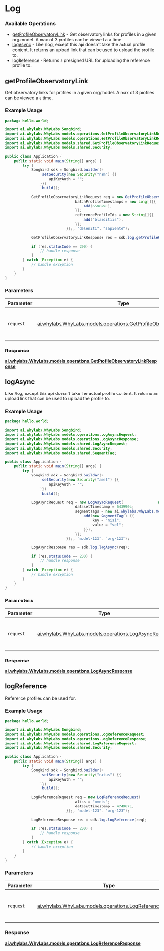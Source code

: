 # Log

### Available Operations

* [getProfileObservatoryLink](#getprofileobservatorylink) - Get observatory links for profiles in a given org/model. A max of 3 profiles can be viewed a a time.
* [logAsync](#logasync) - Like /log, except this api doesn't take the actual profile content. It returns an upload link that can be used to upload the profile to.
* [logReference](#logreference) - Returns a presigned URL for uploading the reference profile to.

## getProfileObservatoryLink

Get observatory links for profiles in a given org/model. A max of 3 profiles can be viewed a a time.

### Example Usage

```java
package hello.world;

import ai.whylabs.WhyLabs.Songbird;
import ai.whylabs.WhyLabs.models.operations.GetProfileObservatoryLinkRequest;
import ai.whylabs.WhyLabs.models.operations.GetProfileObservatoryLinkResponse;
import ai.whylabs.WhyLabs.models.shared.GetProfileObservatoryLinkRequest;
import ai.whylabs.WhyLabs.models.shared.Security;

public class Application {
    public static void main(String[] args) {
        try {
            Songbird sdk = Songbird.builder()
                .setSecurity(new Security("nam") {{
                    apiKeyAuth = "";
                }})
                .build();

            GetProfileObservatoryLinkRequest req = new GetProfileObservatoryLinkRequest(                new GetProfileObservatoryLinkRequest() {{
                                batchProfileTimestamps = new Long[]{{
                                    add(659669L),
                                }};
                                referenceProfileIds = new String[]{{
                                    add("blanditiis"),
                                }};
                            }};, "deleniti", "sapiente");            

            GetProfileObservatoryLinkResponse res = sdk.log.getProfileObservatoryLink(req);

            if (res.statusCode == 200) {
                // handle response
            }
        } catch (Exception e) {
            // handle exception
        }
    }
}
```

### Parameters

| Parameter                                                                                                                            | Type                                                                                                                                 | Required                                                                                                                             | Description                                                                                                                          |
| ------------------------------------------------------------------------------------------------------------------------------------ | ------------------------------------------------------------------------------------------------------------------------------------ | ------------------------------------------------------------------------------------------------------------------------------------ | ------------------------------------------------------------------------------------------------------------------------------------ |
| `request`                                                                                                                            | [ai.whylabs.WhyLabs.models.operations.GetProfileObservatoryLinkRequest](../../models/operations/GetProfileObservatoryLinkRequest.md) | :heavy_check_mark:                                                                                                                   | The request object to use for the request.                                                                                           |


### Response

**[ai.whylabs.WhyLabs.models.operations.GetProfileObservatoryLinkResponse](../../models/operations/GetProfileObservatoryLinkResponse.md)**


## logAsync

Like /log, except this api doesn't take the actual profile content. It returns an upload link that can be used to upload the profile to.

### Example Usage

```java
package hello.world;

import ai.whylabs.WhyLabs.Songbird;
import ai.whylabs.WhyLabs.models.operations.LogAsyncRequest;
import ai.whylabs.WhyLabs.models.operations.LogAsyncResponse;
import ai.whylabs.WhyLabs.models.shared.LogAsyncRequest;
import ai.whylabs.WhyLabs.models.shared.Security;
import ai.whylabs.WhyLabs.models.shared.SegmentTag;

public class Application {
    public static void main(String[] args) {
        try {
            Songbird sdk = Songbird.builder()
                .setSecurity(new Security("amet") {{
                    apiKeyAuth = "";
                }})
                .build();

            LogAsyncRequest req = new LogAsyncRequest(                new LogAsyncRequest() {{
                                datasetTimestamp = 643990L;
                                segmentTags = new ai.whylabs.WhyLabs.models.shared.SegmentTag[]{{
                                    add(new SegmentTag() {{
                                        key = "nisi";
                                        value = "vel";
                                    }}),
                                }};
                            }};, "model-123", "org-123");            

            LogAsyncResponse res = sdk.log.logAsync(req);

            if (res.statusCode == 200) {
                // handle response
            }
        } catch (Exception e) {
            // handle exception
        }
    }
}
```

### Parameters

| Parameter                                                                                          | Type                                                                                               | Required                                                                                           | Description                                                                                        |
| -------------------------------------------------------------------------------------------------- | -------------------------------------------------------------------------------------------------- | -------------------------------------------------------------------------------------------------- | -------------------------------------------------------------------------------------------------- |
| `request`                                                                                          | [ai.whylabs.WhyLabs.models.operations.LogAsyncRequest](../../models/operations/LogAsyncRequest.md) | :heavy_check_mark:                                                                                 | The request object to use for the request.                                                         |


### Response

**[ai.whylabs.WhyLabs.models.operations.LogAsyncResponse](../../models/operations/LogAsyncResponse.md)**


## logReference

Reference profiles can be used for.

### Example Usage

```java
package hello.world;

import ai.whylabs.WhyLabs.Songbird;
import ai.whylabs.WhyLabs.models.operations.LogReferenceRequest;
import ai.whylabs.WhyLabs.models.operations.LogReferenceResponse;
import ai.whylabs.WhyLabs.models.shared.LogReferenceRequest;
import ai.whylabs.WhyLabs.models.shared.Security;

public class Application {
    public static void main(String[] args) {
        try {
            Songbird sdk = Songbird.builder()
                .setSecurity(new Security("natus") {{
                    apiKeyAuth = "";
                }})
                .build();

            LogReferenceRequest req = new LogReferenceRequest(                new LogReferenceRequest() {{
                                alias = "omnis";
                                datasetTimestamp = 474867L;
                            }};, "model-123", "org-123");            

            LogReferenceResponse res = sdk.log.logReference(req);

            if (res.statusCode == 200) {
                // handle response
            }
        } catch (Exception e) {
            // handle exception
        }
    }
}
```

### Parameters

| Parameter                                                                                                  | Type                                                                                                       | Required                                                                                                   | Description                                                                                                |
| ---------------------------------------------------------------------------------------------------------- | ---------------------------------------------------------------------------------------------------------- | ---------------------------------------------------------------------------------------------------------- | ---------------------------------------------------------------------------------------------------------- |
| `request`                                                                                                  | [ai.whylabs.WhyLabs.models.operations.LogReferenceRequest](../../models/operations/LogReferenceRequest.md) | :heavy_check_mark:                                                                                         | The request object to use for the request.                                                                 |


### Response

**[ai.whylabs.WhyLabs.models.operations.LogReferenceResponse](../../models/operations/LogReferenceResponse.md)**

